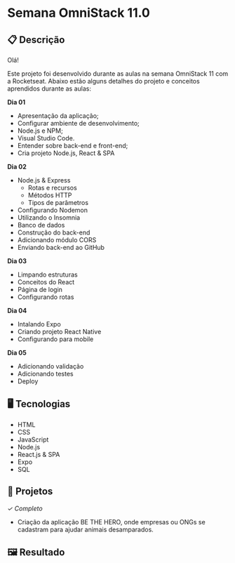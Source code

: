 # Semana OmniStack 11.0

## 📋 Descrição
Olá!

Este projeto foi desenvolvido durante as aulas na semana OmniStack 11 com a Rocketseat. Abaixo estão alguns detalhes do projeto e conceitos aprendidos durante as aulas:

**Dia 01**
- Apresentação da aplicação;
- Configurar ambiente de desenvolvimento;
 - Node.js e NPM;
 - Visual Studio Code.
- Entender sobre back-end e front-end;
- Cria projeto Node.js, React & SPA

**Dia 02**
- Node.js & Express
    - Rotas e recursos
    - Métodos HTTP
    - Tipos de parâmetros
- Configurando Nodemon
- Utilizando o Insomnia
- Banco de  dados
- Construção do back-end
- Adicionando módulo CORS
- Enviando back-end ao GitHub

**Dia 03**
- Limpando estruturas
- Conceitos do React
- Página de login
- Configurando rotas  

**Dia 04**
- Intalando Expo
- Criando projeto React Native
- Configurando para mobile

**Dia 05**
- Adicionando validação
- Adicionando testes
- Deploy

## 🖥️ Tecnologias

- HTML
- CSS
- JavaScript
- Node.js
- React.js & SPA
- Expo
- SQL

## 🎨 Projetos
*✓ Completo*

- Criação da aplicação BE THE HERO, onde empresas ou ONGs se cadastram para ajudar animais desamparados.

## 🖼️ Resultado

![]()
